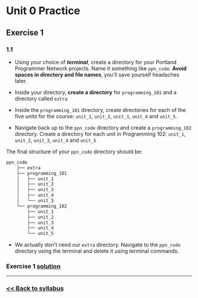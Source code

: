 # Unit 0 Practice

## **Exercise 1**

### **1.1**

- Using your choice of **_terminal_**, create a directory for your Portland Programmer Network projects. Name it something like `ppn_code`. **Avoid spaces in directory and file names**, you'll save yourself headaches later.

- Inside your directory, **create a directory** for `programming_101` and a directory called `extra`

- Inside the `programming_101` directory, create directories for each of the five units for the course: `unit_1`, `unit_2`, `unit_3`, `unit_4` and `unit_5`.

- Navigate back up to the `ppn_code` directory and create a `programming_102` directory. Create a directory for each unit in Programming 102: `unit_1`, `unit_2`, `unit_3`, `unit_4` and `unit_5`

The final structure of your `ppn_code` directory should be:

```bash
ppn_code
    ├── extra
    ├── programming_101
    │   ├── unit_1
    │   ├── unit_2
    │   ├── unit_3
    │   ├── unit_4
    │   └── unit_5
    └── programming_102
        ├── unit_1
        ├── unit_2
        ├── unit_3
        ├── unit_4
        └── unit_5
```

- We actually don't need our `extra` directory. Navigate to the `ppn_code` directory using the terminal and delete it using terminal commands.

### Exercise 1 [solution](solutions/exercise_1_solution.md)

---

### [<< Back to syllabus](../../)
